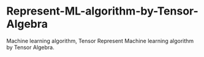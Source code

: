 # Represent-ML-algorithm-by-Tensor-Algebra
Machine learning algorithm, Tensor
Represent Machine learning algorithm by Tensor Algebra.
